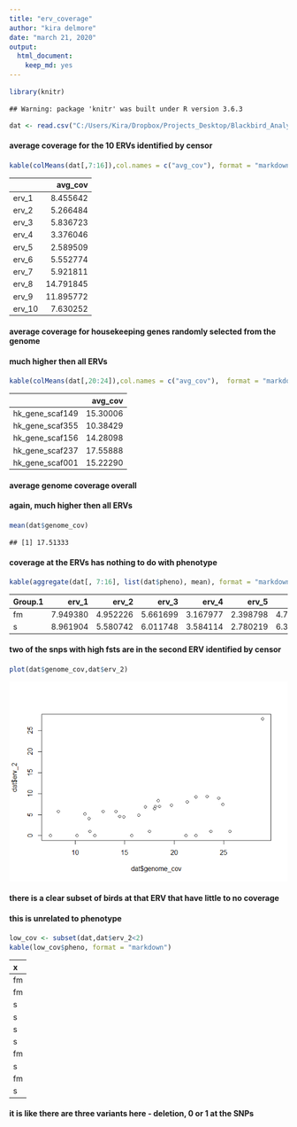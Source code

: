 ```yaml
---
title: "erv_coverage"
author: "kira delmore"
date: "march 21, 2020"
output: 
  html_document: 
    keep_md: yes
---
```



```r
library(knitr)
```

```
## Warning: package 'knitr' was built under R version 3.6.3
```

```r
dat <- read.csv("C:/Users/Kira/Dropbox/Projects_Desktop/Blackbird_Analysis/erv_coverage.csv")
```

#### average coverage for the 10 ERVs identified by censor  

```r
kable(colMeans(dat[,7:16]),col.names = c("avg_cov"), format = "markdown")
```



|       |   avg_cov|
|:------|---------:|
|erv_1  |  8.455642|
|erv_2  |  5.266484|
|erv_3  |  5.836723|
|erv_4  |  3.376046|
|erv_5  |  2.589509|
|erv_6  |  5.552774|
|erv_7  |  5.921811|
|erv_8  | 14.791845|
|erv_9  | 11.895772|
|erv_10 |  7.630252|

#### average coverage for housekeeping genes randomly selected from the genome
#### much higher then all ERVs

```r
kable(colMeans(dat[,20:24]),col.names = c("avg_cov"),  format = "markdown")
```



|                |  avg_cov|
|:---------------|--------:|
|hk_gene_scaf149 | 15.30006|
|hk_gene_scaf355 | 10.38429|
|hk_gene_scaf156 | 14.28098|
|hk_gene_scaf237 | 17.55888|
|hk_gene_scaf001 | 15.22290|

#### average genome coverage overall
#### again, much higher then all ERVs

```r
mean(dat$genome_cov)
```

```
## [1] 17.51333
```

#### coverage at the ERVs has nothing to do with phenotype

```r
kable(aggregate(dat[, 7:16], list(dat$pheno), mean), format = "markdown")
```



|Group.1 |    erv_1|    erv_2|    erv_3|    erv_4|    erv_5|    erv_6|    erv_7|    erv_8|    erv_9|   erv_10|
|:-------|--------:|--------:|--------:|--------:|--------:|--------:|--------:|--------:|--------:|--------:|
|fm      | 7.949380| 4.952226| 5.661699| 3.167977| 2.398798| 4.769298| 5.287940| 12.68695| 10.10105| 6.424435|
|s       | 8.961904| 5.580742| 6.011748| 3.584114| 2.780219| 6.336250| 6.555682| 16.89674| 13.69049| 8.836069|

#### two of the snps with high fsts are in the second ERV identified by censor

```r
plot(dat$genome_cov,dat$erv_2)
```

![](erv_coverage_files/figure-html/unnamed-chunk-6-1.png)<!-- -->

#### there is a clear subset of birds at that ERV that have little to no coverage
#### this is unrelated to phenotype

```r
low_cov <- subset(dat,dat$erv_2<2)
kable(low_cov$pheno, format = "markdown")
```



|x  |
|:--|
|fm |
|fm |
|s  |
|s  |
|s  |
|s  |
|fm |
|s  |
|fm |
|s  |

#### it is like there are three variants here - deletion, 0 or 1 at the SNPs
